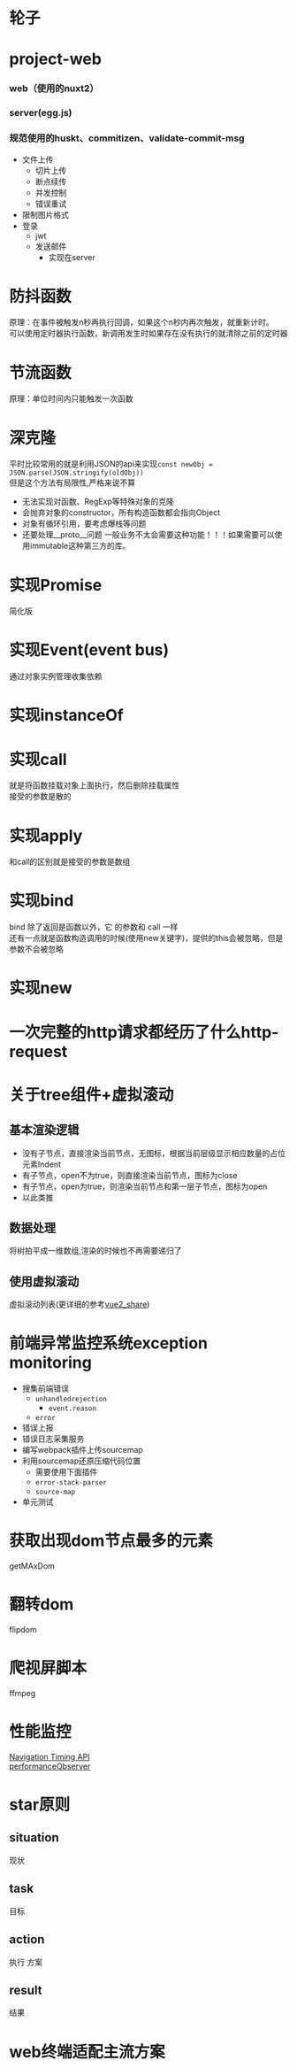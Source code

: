 # 轮子

# project-web
### web（使用的nuxt2）
### server(egg.js)
### 规范使用的huskt、commitizen、validate-commit-msg
- 文件上传
  - 切片上传
  - 断点续传
  - 并发控制
  - 错误重试
- 限制图片格式
- 登录
  - jwt
  - 发送邮件
    - 实现在server

# 防抖函数
原理：在事件被触发n秒再执行回调，如果这个n秒内再次触发，就重新计时。  
可以使用定时器执行函数，新调用发生时如果存在没有执行的就清除之前的定时器

# 节流函数
原理：单位时间内只能触发一次函数  

# 深克隆
平时比较常用的就是利用JSON的api来实现``const newObj = JSON.parse(JSON.stringify(oldObj))``  
但是这个方法有局限性,严格来说不算
- 无法实现对函数、RegExp等特殊对象的克隆
- 会抛弃对象的constructor，所有构造函数都会指向Object
- 对象有循环引用，要考虑爆栈等问题
- 还要处理__proto__问题
一般业务不太会需要这种功能！！！如果需要可以使用immutable这种第三方的库。

# 实现Promise
简化版

# 实现Event(event bus)
通过对象实例管理收集依赖

# 实现instanceOf


# 实现call
就是将函数挂载对象上面执行，然后删除挂载属性  
接受的参数是散的

# 实现apply
和call的区别就是接受的参数是数组

# 实现bind
bind 除了返回是函数以外，它 的参数和 call 一样  
还有一点就是函数构造调用的时候(使用new关键字)，提供的this会被忽略，但是参数不会被忽略

# 实现new

# 一次完整的http请求都经历了什么http-request

# 关于tree组件+虚拟滚动
## 基本渲染逻辑  
- 没有子节点，直接渲染当前节点，无图标，根据当前层级显示相应数量的占位元素Indent
- 有子节点，open不为true，则直接渲染当前节点，图标为close
- 有子节点，open为true，则渲染当前节点和第一层子节点，图标为open
- 以此类推
## 数据处理
将树拍平成一维数组,渲染的时候也不再需要递归了  
## 使用虚拟滚动
虚拟滚动列表(更详细的参考[vue2_share](https://github.com/zxlfly/vue2_share))

# 前端异常监控系统exception monitoring
- 搜集前端错误
  - ``unhandledrejection``
    - ``event.reason``
  - ``error``
- 错误上报
- 错误日志采集服务
- 编写webpack插件上传sourcemap
- 利用sourcemap还原压缩代码位置
  - 需要使用下面插件
  - ``error-stack-parser``
  - ``source-map``
- 单元测试

# 获取出现dom节点最多的元素
getMAxDom
# 翻转dom
flipdom
# 爬视屏脚本
ffmpeg
# 性能监控
[Navigation Timing API](https://developer.mozilla.org/zh-CN/docs/Web/API/Navigation_timing_API)  
[performanceObserver](https://developer.mozilla.org/zh-CN/docs/Web/API/PerformanceObserver/PerformanceObserver)
# star原则
## situation
现状
## task
目标
## action
执行 方案
## result
结果

# web终端适配主流方案
